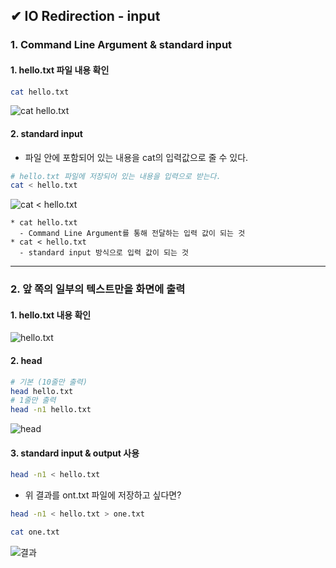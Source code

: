 ## ✔ IO Redirection - input
### 1. Command Line Argument & standard input
#### 1. hello.txt 파일 내용 확인
```bash
cat hello.txt
```

![cat hello.txt](https://user-images.githubusercontent.com/54324782/190967532-a22fb544-5747-4025-8328-818b0255af85.png)

#### 2. standard input
- 파일 안에 포함되어 있는 내용을 cat의 입력값으로 줄 수 있다.
```bash
# hello.txt 파일에 저장되어 있는 내용을 입력으로 받는다.
cat < hello.txt
```

![cat < hello.txt](https://user-images.githubusercontent.com/54324782/190967687-083b07e5-859a-4042-af46-624d89c8ba89.png)

```
* cat hello.txt
  - Command Line Argument를 통해 전달하는 입력 값이 되는 것
* cat < hello.txt
  - standard input 방식으로 입력 값이 되는 것
```

- - -
### 2. 앞 쪽의 일부의 텍스트만을 화면에 출력
#### 1. hello.txt 내용 확인
![hello.txt](https://user-images.githubusercontent.com/54324782/190968805-df8059a7-8da2-406e-a050-e0bacf77c4a8.png)

#### 2. head
```bash
# 기본 (10줄만 출력)
head hello.txt
# 1줄만 출력
head -n1 hello.txt
```

![head](https://user-images.githubusercontent.com/54324782/190968992-7cbc7b79-7fa1-4234-ae6e-bfe37203d879.png)

#### 3. standard input & output 사용
```bash
head -n1 < hello.txt
```
- 위 결과를 ont.txt 파일에 저장하고 싶다면?
```bash
head -n1 < hello.txt > one.txt

cat one.txt
```

![결과](https://user-images.githubusercontent.com/54324782/190969241-45b7dda0-a8a0-4484-97e7-bf0a23ac4fd4.png)

